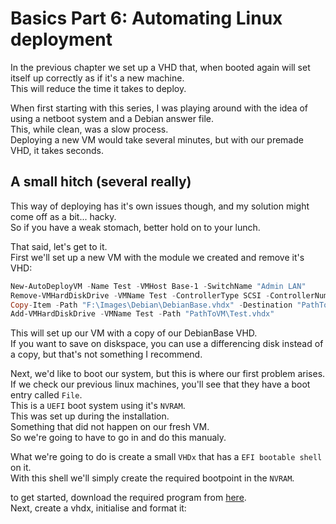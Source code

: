 # Basics Part 6: Automating Linux deployment

In the previous chapter we set up a VHD that, when booted again will set itself up correctly as if it's a new machine.  
This will reduce the time it takes to deploy.  

When first starting with this series, I was playing around with the idea of using a netboot system
and a Debian answer file.  
This, while clean, was a slow process.  
Deploying a new VM would take several minutes, but with our premade VHD, it takes seconds.  

## A small hitch (several really)

This way of deploying has it's own issues though, and my solution might come off as a bit... hacky.  
So if you have a weak stomach, better hold on to your lunch.  

That said, let's get to it.  
First we'll set up a new VM with the module we created and remove it's VHD:  

```Powershell
New-AutoDeployVM -Name Test -VMHost Base-1 -SwitchName "Admin LAN"
Remove-VMHardDiskDrive -VMName Test -ControllerType SCSI -ControllerNumber 0 -ControllerLocation 0
Copy-Item -Path "F:\Images\Debian\DebianBase.vhdx" -Destination "PathToVM\Test.vhdx"
Add-VMHardDiskDrive -VMName Test -Path "PathToVM\Test.vhdx"
```

This will set up our VM with a copy of our DebianBase VHD.  
If you want to save on diskspace, you can use a differencing disk instead of a copy, but that's not
something I recommend.  

Next, we'd like to boot our system, but this is where our first problem arises.  
If we check our previous linux machines, you'll see that they have a boot entry called `File`.  
This is a `UEFI` boot system using it's `NVRAM`.  
This was set up during the installation.  
Something that did not happen on our fresh VM.  
So we're going to have to go in and do this manualy.  

What we're going to do is create a small `VHDx` that has a `EFI bootable shell` on it.  
With this shell we'll simply create the required bootpoint in the `NVRAM`.  

to get started, download the required program from [here](https://github.com/kazaamjt/Scripts/blob/master/bin/bootx64.efi).  
Next, create a vhdx, initialise and format it:

```Powershell

```
